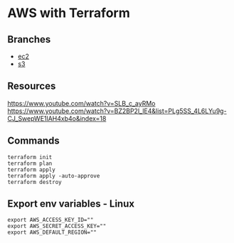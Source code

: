 # AWS with Terraform   
## Branches
* [ec2](https://github.com/gerrykou/aws_terraform/tree/ec2)
* [s3](https://github.com/gerrykou/aws_terraform/tree/s3)  

## Resources
https://www.youtube.com/watch?v=SLB_c_ayRMo   
https://www.youtube.com/watch?v=BZ2BP2l_lE4&list=PLg5SS_4L6LYu9g-CJ_SwepWE1lAH4xb4o&index=18

## Commands
```shell
terraform init
terraform plan
terraform apply
terraform apply -auto-approve
terraform destroy
```
## Export env variables - Linux
```shell
export AWS_ACCESS_KEY_ID=""
export AWS_SECRET_ACCESS_KEY=""
export AWS_DEFAULT_REGION=""
```
